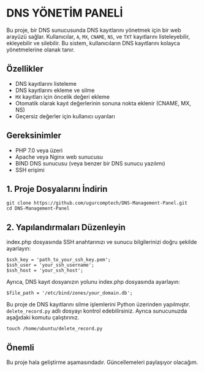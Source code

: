 # DNS YÖNETİM PANELİ

Bu proje, bir DNS sunucusunda DNS kayıtlarını yönetmek için bir web arayüzü sağlar. Kullanıcılar, `A`, `MX`, `CNAME`, `NS`, ve `TXT` kayıtlarını listeleyebilir, ekleyebilir ve silebilir. Bu sistem, kullanıcıların DNS kayıtlarını kolayca yönetmelerine olanak tanır.



## Özellikler

- DNS kayıtlarını listeleme
- DNS kayıtlarını ekleme ve silme
- `MX` kayıtları için öncelik değeri ekleme
- Otomatik olarak kayıt değerlerinin sonuna nokta eklenir (CNAME, MX, NS)
- Geçersiz değerler için kullanıcı uyarıları

## Gereksinimler

- PHP 7.0 veya üzeri
- Apache veya Nginx web sunucusu
- BIND DNS sunucusu (veya benzer bir DNS sunucu yazılımı)
- SSH erişimi


## 1. Proje Dosyalarını İndirin

```
git clone https://github.com/ugurcomptech/DNS-Management-Panel.git
cd DNS-Management-Panel
```

## 2. Yapılandırmaları Düzenleyin

index.php dosyasında SSH anahtarınızı ve sunucu bilgilerinizi doğru şekilde ayarlayın:

```
$ssh_key = 'path_to_your_ssh_key.pem';
$ssh_user = 'your_ssh_username';
$ssh_host = 'your_ssh_host';
```
Ayrıca, DNS kayıt dosyanızın yolunu index.php dosyasında ayarlayın:
```
$file_path = '/etc/bind/zones/your_domain.db';
```

Bu proje de DNS kayıtlarını silme işlemlerini Python üzerinden yapılmıştır. `delete_record.py` adlı dosyayı kontrol edebilirsiniz. Ayrıca sunucunuzda aşağıdaki komutu çalıştırınız.

```
touch /home/ubuntu/delete_record.py
```



## Önemli

Bu proje hala geliştirme aşamasındadır. Güncellemeleri paylaşıyor olacağım.

